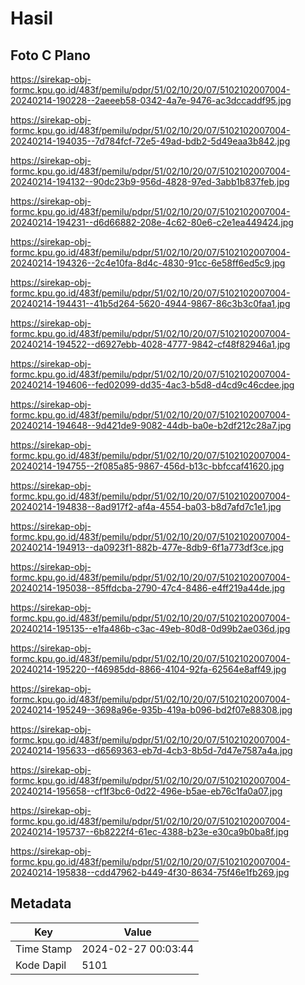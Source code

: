 # Hasil

## Foto C Plano

https://sirekap-obj-formc.kpu.go.id/483f/pemilu/pdpr/51/02/10/20/07/5102102007004-20240214-190228--2aeeeb58-0342-4a7e-9476-ac3dccaddf95.jpg

https://sirekap-obj-formc.kpu.go.id/483f/pemilu/pdpr/51/02/10/20/07/5102102007004-20240214-194035--7d784fcf-72e5-49ad-bdb2-5d49eaa3b842.jpg

https://sirekap-obj-formc.kpu.go.id/483f/pemilu/pdpr/51/02/10/20/07/5102102007004-20240214-194132--90dc23b9-956d-4828-97ed-3abb1b837feb.jpg

https://sirekap-obj-formc.kpu.go.id/483f/pemilu/pdpr/51/02/10/20/07/5102102007004-20240214-194231--d6d66882-208e-4c62-80e6-c2e1ea449424.jpg

https://sirekap-obj-formc.kpu.go.id/483f/pemilu/pdpr/51/02/10/20/07/5102102007004-20240214-194326--2c4e10fa-8d4c-4830-91cc-6e58ff6ed5c9.jpg

https://sirekap-obj-formc.kpu.go.id/483f/pemilu/pdpr/51/02/10/20/07/5102102007004-20240214-194431--41b5d264-5620-4944-9867-86c3b3c0faa1.jpg

https://sirekap-obj-formc.kpu.go.id/483f/pemilu/pdpr/51/02/10/20/07/5102102007004-20240214-194522--d6927ebb-4028-4777-9842-cf48f82946a1.jpg

https://sirekap-obj-formc.kpu.go.id/483f/pemilu/pdpr/51/02/10/20/07/5102102007004-20240214-194606--fed02099-dd35-4ac3-b5d8-d4cd9c46cdee.jpg

https://sirekap-obj-formc.kpu.go.id/483f/pemilu/pdpr/51/02/10/20/07/5102102007004-20240214-194648--9d421de9-9082-44db-ba0e-b2df212c28a7.jpg

https://sirekap-obj-formc.kpu.go.id/483f/pemilu/pdpr/51/02/10/20/07/5102102007004-20240214-194755--2f085a85-9867-456d-b13c-bbfccaf41620.jpg

https://sirekap-obj-formc.kpu.go.id/483f/pemilu/pdpr/51/02/10/20/07/5102102007004-20240214-194838--8ad917f2-af4a-4554-ba03-b8d7afd7c1e1.jpg

https://sirekap-obj-formc.kpu.go.id/483f/pemilu/pdpr/51/02/10/20/07/5102102007004-20240214-194913--da0923f1-882b-477e-8db9-6f1a773df3ce.jpg

https://sirekap-obj-formc.kpu.go.id/483f/pemilu/pdpr/51/02/10/20/07/5102102007004-20240214-195038--85ffdcba-2790-47c4-8486-e4ff219a44de.jpg

https://sirekap-obj-formc.kpu.go.id/483f/pemilu/pdpr/51/02/10/20/07/5102102007004-20240214-195135--e1fa486b-c3ac-49eb-80d8-0d99b2ae036d.jpg

https://sirekap-obj-formc.kpu.go.id/483f/pemilu/pdpr/51/02/10/20/07/5102102007004-20240214-195220--f46985dd-8866-4104-92fa-62564e8aff49.jpg

https://sirekap-obj-formc.kpu.go.id/483f/pemilu/pdpr/51/02/10/20/07/5102102007004-20240214-195249--3698a96e-935b-419a-b096-bd2f07e88308.jpg

https://sirekap-obj-formc.kpu.go.id/483f/pemilu/pdpr/51/02/10/20/07/5102102007004-20240214-195633--d6569363-eb7d-4cb3-8b5d-7d47e7587a4a.jpg

https://sirekap-obj-formc.kpu.go.id/483f/pemilu/pdpr/51/02/10/20/07/5102102007004-20240214-195658--cf1f3bc6-0d22-496e-b5ae-eb76c1fa0a07.jpg

https://sirekap-obj-formc.kpu.go.id/483f/pemilu/pdpr/51/02/10/20/07/5102102007004-20240214-195737--6b8222f4-61ec-4388-b23e-e30ca9b0ba8f.jpg

https://sirekap-obj-formc.kpu.go.id/483f/pemilu/pdpr/51/02/10/20/07/5102102007004-20240214-195838--cdd47962-b449-4f30-8634-75f46e1fb269.jpg


## Metadata

| Key        | Value               |
| ---------- | ------------------- |
| Time Stamp | 2024-02-27 00:03:44 |
| Kode Dapil | 5101                |



